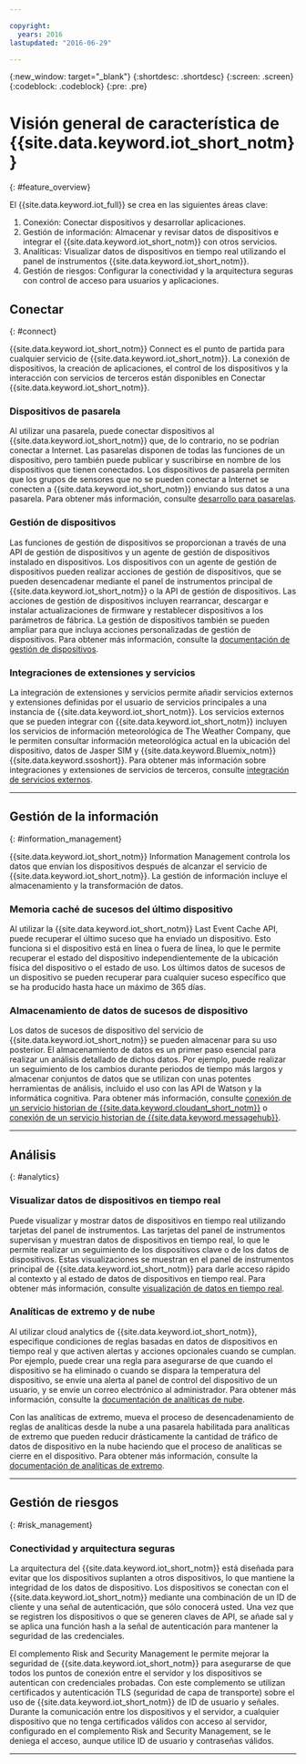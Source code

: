 ```yaml
---

copyright:
  years: 2016
lastupdated: "2016-06-29"

---
```


{:new_window: target="\_blank"}
{:shortdesc: .shortdesc}
{:screen: .screen}
{:codeblock: .codeblock}
{:pre: .pre}

# Visión general de característica de {{site.data.keyword.iot_short_notm}}
{: #feature_overview}

El {{site.data.keyword.iot_full}} se crea en las siguientes áreas clave:

  1. Conexión: Conectar dispositivos y desarrollar aplicaciones.
  2. Gestión de información: Almacenar y revisar datos de dispositivos e integrar el {{site.data.keyword.iot_short_notm}} con otros servicios.
  3. Analíticas: Visualizar datos de dispositivos en tiempo real utilizando el panel de instrumentos {{site.data.keyword.iot_short_notm}}.
  4. Gestión de riesgos: Configurar la conectividad y la arquitectura seguras con control de acceso para usuarios y aplicaciones.

## Conectar
{: #connect}

{{site.data.keyword.iot_short_notm}} Connect es el punto de partida para cualquier servicio de {{site.data.keyword.iot_short_notm}}. La conexión de dispositivos, la creación de aplicaciones, el control de los dispositivos y la interacción con servicios de terceros están disponibles en Conectar {{site.data.keyword.iot_short_notm}}.

### Dispositivos de pasarela

Al utilizar una pasarela, puede conectar dispositivos al {{site.data.keyword.iot_short_notm}} que, de lo contrario, no se podrían conectar a Internet. Las pasarelas disponen de todas las funciones de un dispositivo, pero también puede publicar y suscribirse en nombre de los dispositivos que tienen conectados. Los dispositivos de pasarela permiten que los grupos de sensores que no se pueden conectar a Internet se conecten a {{site.data.keyword.iot_short_notm}} enviando sus datos a una pasarela. Para obtener más información, consulte [desarrollo para pasarelas](https://console.ng.bluemix.net/docs/services/IoT/gateways/gw_dev_index.html).

### Gestión de dispositivos

Las funciones de gestión de dispositivos se proporcionan a través de una API de gestión de dispositivos y un agente de gestión de dispositivos instalado en dispositivos. Los dispositivos con un agente de gestión de dispositivos pueden realizar acciones de gestión de dispositivos, que se pueden desencadenar mediante el panel de instrumentos principal de {{site.data.keyword.iot_short_notm}} o la API de gestión de dispositivos. Las acciones de gestión de dispositivos incluyen rearrancar, descargar e instalar actualizaciones de firmware y restablecer dispositivos a los parámetros de fábrica. La gestión de dispositivos también se pueden ampliar para que incluya acciones personalizadas de gestión de dispositivos. Para obtener más información, consulte la [documentación de gestión de dispositivos](https://console.ng.bluemix.net/docs/services/IoT/devices/device_mgmt/index.html).

### Integraciones de extensiones y servicios

La integración de extensiones y servicios permite añadir servicios externos y extensiones definidas por el usuario de servicios principales a una instancia de {{site.data.keyword.iot_short_notm}}. Los servicios externos que se pueden integrar con {{site.data.keyword.iot_short_notm}} incluyen los servicios de información meteorológica de The Weather Company, que le permiten consultar información meteorológica actual en la ubicación del dispositivo, datos de Jasper SIM y {{site.data.keyword.Bluemix_notm}} {{site.data.keyword.ssoshort}}. Para obtener más información sobre integraciones y extensiones de servicios de terceros, consulte [integración de servicios externos](https://console.ng.bluemix.net/docs/services/IoT/reference/extensions/index.html).

---

## Gestión de la información
{: #information_management}

{{site.data.keyword.iot_short_notm}} Information Management controla los datos que envían los dispositivos después de alcanzar el servicio de {{site.data.keyword.iot_short_notm}}. La gestión de información incluye el almacenamiento y la transformación de datos.

### Memoria caché de sucesos del último dispositivo

Al utilizar la {{site.data.keyword.iot_short_notm}} Last Event Cache API, puede recuperar el último suceso que ha enviado un dispositivo. Esto funciona si el dispositivo está en línea o fuera de línea, lo que le permite recuperar el estado del dispositivo independientemente de la ubicación física del dispositivo o el estado de uso. Los últimos datos de sucesos de un dispositivo se pueden recuperar para cualquier suceso específico que se ha producido hasta hace un máximo de 365 días.

### Almacenamiento de datos de sucesos de dispositivo

Los datos de sucesos de dispositivo del servicio de {{site.data.keyword.iot_short_notm}} se pueden almacenar para su uso posterior. El almacenamiento de datos es un primer paso esencial para realizar un análisis detallado de dichos datos.  Por ejemplo, puede realizar un seguimiento de los cambios durante periodos de tiempo más largos y almacenar conjuntos de datos que se utilizan con unas potentes herramientas de análisis, incluido el uso con las API de Watson y la informática cognitiva. Para obtener más información, consulte [conexión de un servicio historian de {{site.data.keyword.cloudant_short_notm}}](https://console.ng.bluemix.net/docs/services/IoT/cloudant_connector.html) o [conexión de un servicio historian de {{site.data.keyword.messagehub}}](https://console.ng.bluemix.net/docs/services/IoT/message_hub.html).

---

## Análisis
{: #analytics}

### Visualizar datos de dispositivos en tiempo real

Puede visualizar y mostrar datos de dispositivos en tiempo real utilizando tarjetas del panel de instrumentos. Las tarjetas del panel de instrumentos supervisan y muestran datos de dispositivos en tiempo real, lo que le permite realizar un seguimiento de los dispositivos clave o de los datos de dispositivos. Estas visualizaciones se muestran en el panel de instrumentos principal de {{site.data.keyword.iot_short_notm}} para darle acceso rápido al contexto y al estado de datos de dispositivos en tiempo real. Para obtener más información, consulte [visualización de datos en tiempo real](https://console.ng.bluemix.net/docs/services/IoT/data_visualization.html).

### Analíticas de extremo y de nube

Al utilizar cloud analytics de {{site.data.keyword.iot_short_notm}}, especifique condiciones de reglas basadas en datos de dispositivos en tiempo real y que activen alertas y acciones opcionales cuando se cumplan. Por ejemplo, puede crear una regla para asegurarse de que cuando el dispositivo se ha eliminado o cuando se dispara la temperatura del dispositivo, se envíe una alerta al panel de control del dispositivo de un usuario, y se envíe un correo electrónico al administrador. Para obtener más información, consulte la [documentación de analíticas de nube](https://console.ng.bluemix.net/docs/services/IoT/cloud_analytics.html).

Con las analíticas de extremo, mueva el proceso de desencadenamiento de reglas de analíticas desde la nube a una pasarela habilitada para analíticas de extremo que pueden reducir drásticamente la cantidad de tráfico de datos de dispositivo en la nube haciendo que el proceso de analíticas se cierre en el dispositivo. Para obtener más información, consulte la [documentación de analíticas de extremo](https://console.ng.bluemix.net/docs/services/IoT/edge_analytics.html).

---

## Gestión de riesgos
{: #risk_management}

### Conectividad y arquitectura seguras

La arquitectura del {{site.data.keyword.iot_short_notm}} está diseñada para evitar que los dispositivos suplanten a otros dispositivos, lo que mantiene la integridad de los datos de dispositivo. Los dispositivos se conectan con el {{site.data.keyword.iot_short_notm}} mediante una combinación de un ID de cliente y una señal de autenticación, que sólo conocerá usted. Una vez que se registren los dispositivos o que se generen claves de API, se añade sal y se aplica una función hash a la señal de autenticación para mantener la seguridad de las credenciales.

El complemento Risk and Security Management le permite mejorar la seguridad de {{site.data.keyword.iot_short_notm}} para asegurarse de que todos los puntos de conexión entre el servidor y los dispositivos se autentican con credenciales probadas. Con este complemento se utilizan certificados y autenticación TLS (seguridad de capa de transporte) sobre el uso de {{site.data.keyword.iot_short_notm}} de ID de usuario y señales. Durante la comunicación entre los dispositivos y el servidor, a cualquier dispositivo que no tenga certificados válidos con acceso al servidor, configurado en el complemento Risk and Security Management, se le deniega el acceso, aunque utilice ID de usuario y contraseñas válidos. 

---
